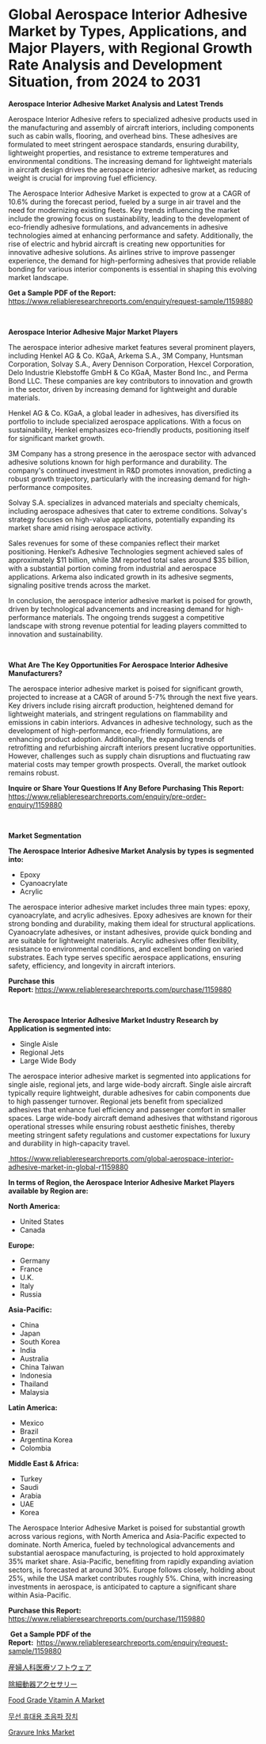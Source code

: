 <p><h1>Global Aerospace Interior Adhesive Market by Types, Applications, and Major Players, with Regional Growth Rate Analysis and Development Situation, from 2024 to 2031</h1></p><p><strong>Aerospace Interior Adhesive Market Analysis and Latest Trends</strong></p>
<p><p>Aerospace Interior Adhesive refers to specialized adhesive products used in the manufacturing and assembly of aircraft interiors, including components such as cabin walls, flooring, and overhead bins. These adhesives are formulated to meet stringent aerospace standards, ensuring durability, lightweight properties, and resistance to extreme temperatures and environmental conditions. The increasing demand for lightweight materials in aircraft design drives the aerospace interior adhesive market, as reducing weight is crucial for improving fuel efficiency.</p><p>The Aerospace Interior Adhesive Market is expected to grow at a CAGR of 10.6% during the forecast period, fueled by a surge in air travel and the need for modernizing existing fleets. Key trends influencing the market include the growing focus on sustainability, leading to the development of eco-friendly adhesive formulations, and advancements in adhesive technologies aimed at enhancing performance and safety. Additionally, the rise of electric and hybrid aircraft is creating new opportunities for innovative adhesive solutions. As airlines strive to improve passenger experience, the demand for high-performing adhesives that provide reliable bonding for various interior components is essential in shaping this evolving market landscape.</p></p>
<p><strong>Get a Sample PDF of the Report:&nbsp;</strong> <a href="https://www.reliableresearchreports.com/enquiry/request-sample/1159880">https://www.reliableresearchreports.com/enquiry/request-sample/1159880</a></p>
<p>&nbsp;</p>
<p><strong>Aerospace Interior Adhesive Major Market Players</strong></p>
<p><p>The aerospace interior adhesive market features several prominent players, including Henkel AG & Co. KGaA, Arkema S.A., 3M Company, Huntsman Corporation, Solvay S.A., Avery Dennison Corporation, Hexcel Corporation, Delo Industrie Klebstoffe GmbH & Co KGaA, Master Bond Inc., and Perma Bond LLC. These companies are key contributors to innovation and growth in the sector, driven by increasing demand for lightweight and durable materials.</p><p>Henkel AG & Co. KGaA, a global leader in adhesives, has diversified its portfolio to include specialized aerospace applications. With a focus on sustainability, Henkel emphasizes eco-friendly products, positioning itself for significant market growth.</p><p>3M Company has a strong presence in the aerospace sector with advanced adhesive solutions known for high performance and durability. The company's continued investment in R&D promotes innovation, predicting a robust growth trajectory, particularly with the increasing demand for high-performance composites.</p><p>Solvay S.A. specializes in advanced materials and specialty chemicals, including aerospace adhesives that cater to extreme conditions. Solvay's strategy focuses on high-value applications, potentially expanding its market share amid rising aerospace activity.</p><p>Sales revenues for some of these companies reflect their market positioning. Henkel’s Adhesive Technologies segment achieved sales of approximately $11 billion, while 3M reported total sales around $35 billion, with a substantial portion coming from industrial and aerospace applications. Arkema also indicated growth in its adhesive segments, signaling positive trends across the market.</p><p>In conclusion, the aerospace interior adhesive market is poised for growth, driven by technological advancements and increasing demand for high-performance materials. The ongoing trends suggest a competitive landscape with strong revenue potential for leading players committed to innovation and sustainability.</p></p>
<p>&nbsp;</p>
<p><strong>What Are The Key Opportunities For Aerospace Interior Adhesive Manufacturers?</strong></p>
<p><p>The aerospace interior adhesive market is poised for significant growth, projected to increase at a CAGR of around 5-7% through the next five years. Key drivers include rising aircraft production, heightened demand for lightweight materials, and stringent regulations on flammability and emissions in cabin interiors. Advances in adhesive technology, such as the development of high-performance, eco-friendly formulations, are enhancing product adoption. Additionally, the expanding trends of retrofitting and refurbishing aircraft interiors present lucrative opportunities. However, challenges such as supply chain disruptions and fluctuating raw material costs may temper growth prospects. Overall, the market outlook remains robust.</p></p>
<p><strong>Inquire or Share Your Questions If Any Before Purchasing This Report:</strong> <a href="https://www.reliableresearchreports.com/enquiry/pre-order-enquiry/1159880">https://www.reliableresearchreports.com/enquiry/pre-order-enquiry/1159880</a></p>
<p>&nbsp;</p>
<p><strong>Market Segmentation</strong></p>
<p><strong>The Aerospace Interior Adhesive Market Analysis by types is segmented into:</strong></p>
<p><ul><li>Epoxy</li><li>Cyanoacrylate</li><li>Acrylic</li></ul></p>
<p><p>The aerospace interior adhesive market includes three main types: epoxy, cyanoacrylate, and acrylic adhesives. Epoxy adhesives are known for their strong bonding and durability, making them ideal for structural applications. Cyanoacrylate adhesives, or instant adhesives, provide quick bonding and are suitable for lightweight materials. Acrylic adhesives offer flexibility, resistance to environmental conditions, and excellent bonding on varied substrates. Each type serves specific aerospace applications, ensuring safety, efficiency, and longevity in aircraft interiors.</p></p>
<p><strong>Purchase this Report:&nbsp;</strong><a href="https://www.reliableresearchreports.com/purchase/1159880">https://www.reliableresearchreports.com/purchase/1159880</a></p>
<p>&nbsp;</p>
<p><strong>The Aerospace Interior Adhesive Market Industry Research by Application is segmented into:</strong></p>
<p><ul><li>Single Aisle</li><li>Regional Jets</li><li>Large Wide Body</li></ul></p>
<p><p>The aerospace interior adhesive market is segmented into applications for single aisle, regional jets, and large wide-body aircraft. Single aisle aircraft typically require lightweight, durable adhesives for cabin components due to high passenger turnover. Regional jets benefit from specialized adhesives that enhance fuel efficiency and passenger comfort in smaller spaces. Large wide-body aircraft demand adhesives that withstand rigorous operational stresses while ensuring robust aesthetic finishes, thereby meeting stringent safety regulations and customer expectations for luxury and durability in high-capacity travel.</p></p>
<p><a href="https://www.reliableresearchreports.com/global-aerospace-interior-adhesive-market-in-global-r1159880">&nbsp;https://www.reliableresearchreports.com/global-aerospace-interior-adhesive-market-in-global-r1159880</a></p>
<p><strong>In terms of Region, the Aerospace Interior Adhesive Market Players available by Region are:</strong></p>
<p>
    <p> <strong> North America: </strong>
        <ul>
            <li>United States</li>
            <li>Canada</li>
        </ul>
        </p> 
    <p> <strong> Europe: </strong>
        <ul>
            <li>Germany</li>
            <li>France</li>
            <li>U.K.</li>
            <li>Italy</li>
            <li>Russia</li>
        </ul>
        </p> 
    <p> <strong> Asia-Pacific: </strong>
        <ul>
            <li>China</li>
            <li>Japan</li>
            <li>South Korea</li>
            <li>India</li>
            <li>Australia</li>
            <li>China Taiwan</li>
            <li>Indonesia</li>
            <li>Thailand</li>
            <li>Malaysia</li>
        </ul>
        </p> 
    <p> <strong> Latin America: </strong>
        <ul>
            <li>Mexico</li>
            <li>Brazil</li>
            <li>Argentina Korea</li>
            <li>Colombia</li>
        </ul>
        </p> 
    <p> <strong> Middle East & Africa: </strong>
        <ul>
            <li>Turkey</li>
            <li>Saudi</li>
            <li>Arabia</li>
            <li>UAE</li>
            <li>Korea</li>
        </ul>
    </p>
    </p>
<p><p>The Aerospace Interior Adhesive Market is poised for substantial growth across various regions, with North America and Asia-Pacific expected to dominate. North America, fueled by technological advancements and substantial aerospace manufacturing, is projected to hold approximately 35% market share. Asia-Pacific, benefiting from rapidly expanding aviation sectors, is forecasted at around 30%. Europe follows closely, holding about 25%, while the USA market contributes roughly 5%. China, with increasing investments in aerospace, is anticipated to capture a significant share within Asia-Pacific.</p></p>
<p><strong>Purchase this Report: </strong><a href="https://www.reliableresearchreports.com/purchase/1159880">https://www.reliableresearchreports.com/purchase/1159880</a></p>
<p>&nbsp;<strong>Get a Sample PDF of the Report:&nbsp;&nbsp;</strong><a href="https://www.reliableresearchreports.com/enquiry/request-sample/1159880">https://www.reliableresearchreports.com/enquiry/request-sample/1159880</a></p>
<p><strong></strong></p>
<p><p><a href="https://medium.com/@jodyw20/obgyn-ehr-software-market-%E3%81%AF-%E3%82%B3%E3%82%B9%E3%83%88%E7%AE%A1%E7%90%86%E3%81%A8%E5%8A%B9%E7%8E%87%E5%90%91%E4%B8%8A%E3%82%92%E5%84%AA%E5%85%88%E3%81%97%E3%81%BE%E3%81%99-%E3%81%95%E3%82%89%E3%81%AB-%E5%A0%B1%E5%91%8A%E6%9B%B8%E3%81%AF%E5%B8%82%E5%A0%B4%E3%81%AE%E9%9C%80%E8%A6%81%E9%9D%A2%E3%81%A8%E4%BE%9B%E7%B5%A6%E9%9D%A2%E3%81%AE%E4%B8%A1%E6%96%B9%E3%82%92%E3%82%AB%E3%83%90%E3%83%BC%E3%81%97%E3%81%A6%E3%81%84%E3%81%BE%E3%81%99-obgyn-ehr-software-1497601a64d4">産婦人科医療ソフトウェア</a></p><p><a href="https://medium.com/@jodyw20/defibrillator-accessories-market-%E3%81%AF-%E3%82%B3%E3%82%B9%E3%83%88%E7%AE%A1%E7%90%86%E3%81%A8%E5%8A%B9%E7%8E%87%E5%90%91%E4%B8%8A%E3%82%92%E5%84%AA%E5%85%88%E3%81%97%E3%81%BE%E3%81%99-%E3%81%95%E3%82%89%E3%81%AB-%E5%A0%B1%E5%91%8A%E6%9B%B8%E3%81%AF%E5%B8%82%E5%A0%B4%E3%81%AE%E9%9C%80%E8%A6%81%E9%9D%A2%E3%81%A8%E4%BE%9B%E7%B5%A6%E9%9D%A2%E3%81%AE%E4%B8%A1%E6%96%B9%E3%82%92%E3%82%AB%E3%83%90%E3%83%BC%E3%81%97%E3%81%A6%E3%81%84%E3%81%BE%E3%81%99-defibrillator-67c7bf38a3fc">除細動器アクセサリー</a></p><p><a href="https://github.com/mauripalmi/Market-Research-Report-List-5/blob/main/food-grade-vitamin-a-market.md">Food Grade Vitamin A Market</a></p><p><a href="https://medium.com/@brendanmata77/wireless-portable-ultrasound-device-market-%EC%9D%98-%EA%B8%80%EB%A1%9C%EB%B2%8C-%EC%8B%9C%EC%9E%A5-%EA%B0%9C%EC%9A%94%EB%8A%94-%EC%A0%84-%EC%84%B8%EA%B3%84-%EB%B0%8F-%EC%A3%BC%EC%9A%94-%EC%8B%9C%EC%9E%A5%EC%9D%98-%EC%82%B0%EC%97%85%EC%97%90-%EC%98%81%ED%96%A5%EC%9D%84-%EB%AF%B8%EC%B9%98%EB%8A%94-%EC%A3%BC%EC%9A%94-%ED%8A%B8%EB%A0%8C%EB%93%9C%EC%97%90-%EB%8C%80%ED%95%9C-%EB%8F%85%ED%8A%B9%ED%95%9C-4baa0ca5e082">무선 휴대용 초음파 장치</a></p><p><a href="https://issuu.com/reportprime-2/docs/gravure-inks-market-size-2030.pptx_7efe18f15bcaba">Gravure Inks Market</a></p></p>